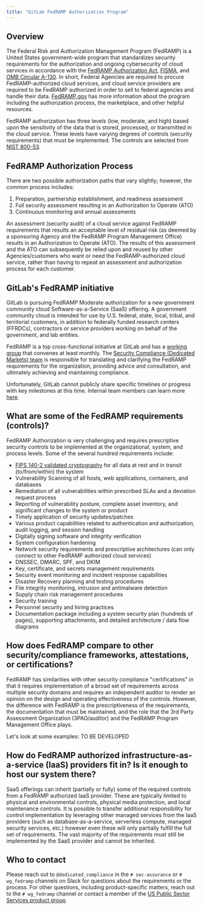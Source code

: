 ```yaml
---
title: "GitLab FedRAMP Authorization Program"
---
```


## Overview

The Federal Risk and Authorization Management Program (FedRAMP) is a United States government-wide program that standardizes security requirements for the authorization and ongoing cybersecurity of cloud services in accordance with the [FedRAMP Authorization Act](https://www.congress.gov/117/bills/hr7776/BILLS-117hr7776enr.pdf#page=1055), [FISMA](https://www.congress.gov/bill/113th-congress/senate-bill/2521), and [OMB Circular A-130](https://www.cio.gov/policies-and-priorities/circular-a-130/). In short, Federal Agencies are required to procure FedRAMP-authorized cloud services, and cloud service providers are required to be FedRAMP authorized in order to sell to federal agencies and handle their data. [FedRAMP.gov](https://www.fedramp.gov/program-basics/) has more information about the program including the authorization process, the marketplace, and other helpful resources.

FedRAMP authorization has three levels (low, moderate, and high) based upon the sensitivity of the data that is stored, processed, or transmitted in the cloud service. These levels have varying degrees of controls (security requirements) that must be implemented. The controls are selected from [NIST 800-53](https://csrc.nist.gov/Projects/risk-management/sp800-53-controls/release-search#/controls?version=5.1).

## FedRAMP Authorization Process

There are two possible authorization paths that vary slightly; however, the common process includes:

1. Preparation, partnership establishment, and readiness assessment
1. Full security assessment resulting in an Authorization to Operate (ATO)
1. Continuous monitoring and annual assessments

An assessment (security audit) of a cloud service against FedRAMP requirements that results an acceptable level of residual risk (as deemed by a sponsoring Agency and the FedRAMP Program Management Office) results in an Authorization to Operate (ATO). The results of this assessment and the ATO can subsequently be relied upon and reused by other Agencies/customers who want or need the FedRAMP-authorized cloud service, rather than having to repeat an assessment and authorization process for each customer.

## GitLab's FedRAMP initiative

GitLab is pursuing FedRAMP Moderate authorization for a new government community cloud Software-as-a-Service (SaaS) offering. A government community cloud is intended for use by U.S. federal, state, local, tribal, and territorial customers, in addition to federally funded research centers (FFRDCs), contractors or service providers working on behalf of the government, and lab entities.

FedRAMP is a top cross-functional initiative at GitLab and has a [working group](https://about.gitlab.com/company/team/structure/working-groups/fedramp-execution/) that convenes at least monthly. The [Security Compliance (Dedicated Markets) team](https://about.gitlab.com/handbook/security/security-assurance/dedicated-compliance/) is responsible for translating and clarifying the FedRAMP requirements for the organization, providing advice and consultation, and ultimately achieving and maintaining compliance.

Unfortunately, GitLab cannot publicly share specific timelines or progress with key milestones at this time. Internal team members can learn more [here](https://internal.gitlab.com/handbook/engineering/fedramp-compliance/#-keeping-fedramp-safe).

## What are some of the FedRAMP requirements (controls)?

FedRAMP Authorization is very challenging and requires prescriptive security controls to be implemented at the organizational, system, and process levels. Some of the several hundred requirements include:

- [FIPS 140-2 validated cryptography](https://csrc.nist.gov/projects/cryptographic-module-validation-program) for all data at rest and in transit (to/from/within) the system
- Vulnerability Scanning of all hosts, web applications, containers, and databases
- Remediation of all vulnerabilities within prescribed SLAs and a deviation request process
- Reporting of vulnerability posture, complete asset inventory, and significant changes to the system or product
- Timely application of security updates/patches
- Various product capabilities related to authentication and authorization, audit logging, and session handling
- Digitally signing software and integrity verification
- System configuration hardening
- Network security requirements and prescriptive architectures (can only connect to other FedRAMP authorized cloud services)
- DNSSEC, DMARC, SPF, and DKIM
- Key, certificate, and secrets management requirements
- Security event monitoring and incident response capabilities
- Disaster Recovery planning and testing procedures
- File integrity monitoring, intrusion and antimalware detection
- Supply chain risk management procedures
- Security training
- Personnel security and hiring practices
- Documentation package including a system security plan (hundreds of pages), supporting attachments, and detailed architecture / data flow diagrams

## How does FedRAMP compare to other security/compliance frameworks, attestations, or certifications?

FedRAMP has similarities with other security compliance "certifications" in that it requires implementation of a broad set of requirements across multiple security domains and requires an independent auditor to render an opinion on the design and operating effectiveness of the controls. However, the difference with FedRAMP is the prescriptiveness of the requirements, the documentation that must be maintained, and the role that the 3rd Party Assessment Organization (3PAO/auditor) and the FedRAMP Program Management Office plays.

Let's look at some examples: TO BE DEVELOPED

## How do FedRAMP authorized infrastructure-as-a-service (IaaS) providers fit in? Is it enough to host our system there?

SaaS offerings can inherit (partially or fully) some of the required controls from a FedRAMP authorized IaaS provider. These are typically limited to physical and environmental controls, physical media protection, and local maintenance controls. It is possible to transfer additional responsibility for control implementation by leveraging other managed services from the IaaS providers (such as database-as-a-service, serverless compute, managed security services, etc.) however even these will only partially fulfill the full set of requirements. The vast majority of the requirements must still be implemented by the SaaS provider and cannot be inherited.

## Who to contact

Please reach out to `@dedicated_compliance` in the `# sec-assurance` or `# wg_fedramp` channels on Slack for questions about the requirements or the process. For other questions, including product-specific matters, reach out to the `# wg_fedramp` channel or contact a member of the [US Public Sector Services product group](https://about.gitlab.com/handbook/product/categories/#us-public-sector-services-group).
